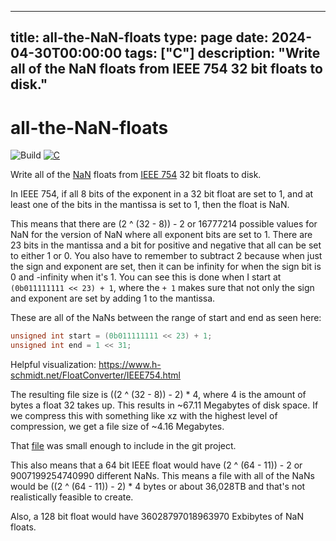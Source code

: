 
---
title: all-the-NaN-floats
type: page
date: 2024-04-30T00:00:00
tags: ["C"]
description: "Write all of the NaN floats from IEEE 754 32 bit floats to disk."
---


# all-the-NaN-floats
![Build](https://img.shields.io/github/actions/workflow/status/jakeroggenbuck/all-the-NaN-floats/c-cpp.yml?branch=main&style=for-the-badge)
[![C](https://img.shields.io/badge/C-00599C?style=for-the-badge&logo=c&logoColor=white)](https://github.com/JakeRoggenbuck?tab=repositories&q=&type=&language=c&sort=stargazers)


Write all of the [NaN](https://en.wikipedia.org/wiki/NaN) floats from [IEEE 754](https://en.wikipedia.org/wiki/IEEE_754) 32 bit floats to disk.

In IEEE 754, if all 8 bits of the exponent in a 32 bit float are set to 1, and at least one of the bits in the mantissa is set to 1, then the float is NaN.

This means that there are (2 ^ (32 - 8)) - 2 or 16777214 possible values for NaN for the version of NaN where all exponent bits are set to 1. There are 23 bits in the mantissa and a bit for positive and negative that all can be set to either 1 or 0. You also have to remember to subtract 2 because when just the sign and exponent are set, then it can be infinity for when the sign bit is 0 and -infinity when it's 1. You can see this is done when I start at `(0b011111111 << 23) + 1`, where the `+ 1` makes sure that not only the sign and exponent are set by adding 1 to the mantissa.

These are all of the NaNs between the range of start and end as seen here:

```c
unsigned int start = (0b011111111 << 23) + 1;
unsigned int end = 1 << 31;
```

Helpful visualization: https://www.h-schmidt.net/FloatConverter/IEEE754.html

The resulting file size is ((2 ^ (32 - 8)) - 2) * 4, where 4 is the amount of bytes a float 32 takes up. This results in ~67.11 Megabytes of disk space. If we compress this with something like xz with the highest level of compression, we get a file size of ~4.16 Megabytes.

That [file](https://github.com/JakeRoggenbuck/all-the-NaN-floats/blob/main/all-the-nan-floats.xz) was small enough to include in the git project.

This also means that a 64 bit IEEE float would have (2 ^ (64 - 11)) - 2 or 9007199254740990 different NaNs. This means a file with all of the NaNs would be ((2 ^ (64 - 11)) - 2) * 4 bytes or about 36,028TB and that's not realistically feasible to create.

Also, a 128 bit float would have 36028797018963970 Exbibytes of NaN floats.
